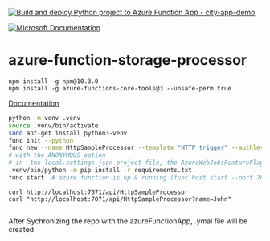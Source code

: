 
[![Build and deploy Python project to Azure Function App - city-app-demo](https://github.com/msbeigi/azure-function-demo/actions/workflows/main_city-app-demo.yml/badge.svg)](https://github.com/msbeigi/azure-function-demo/actions/workflows/main_city-app-demo.yml)

[![Microsoft Documentation](https://img.shields.io/badge/Microsoft-Documentation-blue?style=flat&logo=microsoft)](https://learn.microsoft.com/en-us/azure/azure-functions/create-first-function-cli-python?tabs=windows%2Cbash%2Cazure-cli&pivots=python-mode-decorators)


# azure-function-storage-processor

```
npm install -g npm@10.3.0
npm install -g azure-functions-core-tools@3 --unsafe-perm true

```

[Documentation](https://learn.microsoft.com/en-us/azure/azure-functions/create-first-function-cli-python?tabs=windows%2Cbash%2Cazure-cli&pivots=python-mode-decorators)

``` bash
python -m venv .venv
source .venv/bin/activate
sudo apt-get install python3-venv
func init --python
func new --name HttpSampleProcessor --template "HTTP trigger" --authlevel "anonymous"
# with the ANONYMOUS option
# in  the local.settings.json project file, the AzureWebJobsFeatureFlags setting should have a value of "EnableWorkerIndexing" and with "AzureWebJobsStorage": "UseDevelopmentStorage=true".
.venv/bin/python -m pip install -r requirements.txt
func start  # azure function is up & running (func host start --port 7072)
```

```
curl http://localhost:7071/api/HttpSampleProcessor
curl "http://localhost:7071/api/HttpSampleProcessor?name=John"


```


After Sychronizing the repo with the azureFunctionApp, .ymal file will be created